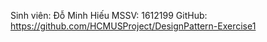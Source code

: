 Sinh viên: Đỗ Minh Hiếu
MSSV: 1612199
GitHub: https://github.com/HCMUSProject/DesignPattern-Exercise1